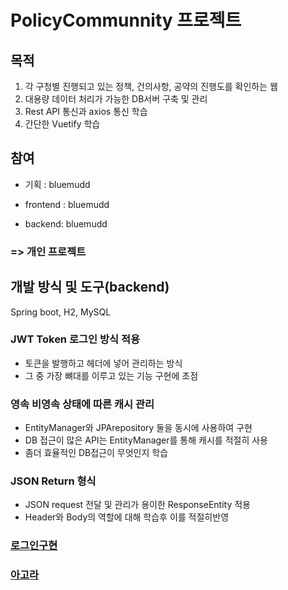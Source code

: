 # PolicyCommunnity 프로젝트

## 목적
1. 각 구청별 진행되고 있는 정책, 건의사항, 공약의 진행도를 확인하는 웹
2. 대용량 데이터 처리가 가능한 DB서버 구축 및 관리
3. Rest API 통신과 axios 통신 학습
4. 간단한 Vuetify 학습

## 참여
- 기획 : bluemudd

- frontend : bluemudd

- backend: bluemudd

### => 개인 프로젝트


## 개발 방식 및 도구(backend)

Spring boot, H2, MySQL

### JWT Token 로그인 방식 적용

- 토큰을 발행하고 헤더에 넣어 관리하는 방식
- 그 중 가장 뼈대를 이루고 있는 기능 구현에 초점

### 영속 비영속 상태에 따른 캐시 관리

- EntityManager와 JPArepository 둘을 동시에 사용하여 구현
- DB 접근이 많은 API는 EntityManager를 통해 캐시를 적절히 사용
- 좀더 효율적인 DB접근이 무엇인지 학습

### JSON Return 형식

- JSON request 전달 및 관리가 용이한 ResponseEntity 적용
- Header와 Body의 역할에 대해 학습후 이를 적절히반영


### [로그인구현](docs/login/README.md)

### [아고라](docs/agora/README.md)
